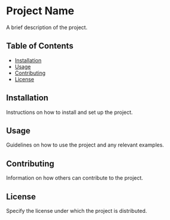 # Project Name

A brief description of the project.

## Table of Contents

- [Installation](#installation)
- [Usage](#usage)
- [Contributing](#contributing)
- [License](#license)

## Installation

Instructions on how to install and set up the project.

## Usage

Guidelines on how to use the project and any relevant examples.

## Contributing

Information on how others can contribute to the project.

## License

Specify the license under which the project is distributed.
